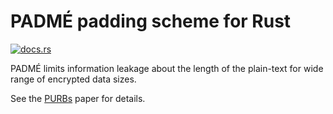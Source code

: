 # PADMÉ padding scheme for Rust

[![docs.rs](https://docs.rs/padme-padding/badge.svg)](https://docs.rs/padme-padding)

PADMÉ limits information leakage about the length of the plain-text for wide range of encrypted data sizes.

See the [PURBs](https://bford.info/pub/sec/purb.pdf) paper for details.